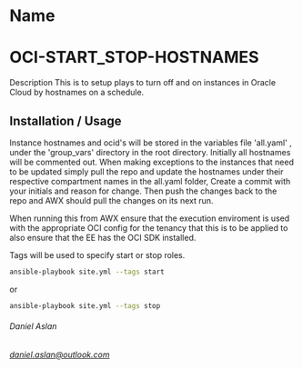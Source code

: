 # Name
# OCI-START_STOP-HOSTNAMES

Description
This is to setup plays to turn off and on instances in Oracle Cloud by hostnames on a schedule.

## Installation / Usage
Instance hostnames and ocid's will be stored in the variables file 'all.yaml' , under the 'group_vars' directory in the root directory.
Initially all hostnames will be commented out.
When making exceptions to the instances that need to be updated simply pull the repo and update the hostnames under their respective compartment names in the all.yaml folder, Create a commit with your initials and reason for change. Then push the changes back to the repo and AWX should pull the changes on its next run.

When running this from AWX ensure that the execution enviroment is used with the appropriate OCI config for the tenancy that this is to be applied to also ensure that the EE has the OCI SDK installed.

Tags will be used to specify start or stop roles.

```bash
ansible-playbook site.yml --tags start
```

or

```bash
ansible-playbook site.yml --tags stop
```



###### Daniel Aslan
###### daniel.aslan@outlook.com